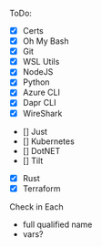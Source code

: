 ToDo:
- [x] Certs
- [x] Oh My Bash
- [x] Git
- [x] WSL Utils
- [x] NodeJS
- [x] Python
- [x] Azure CLI
- [x] Dapr CLI
- [x] WireShark
- [] Just
- [] Kubernetes
- [] DotNET
- [] Tilt
- [x] Rust 
- [x] Terraform

Check in Each
- full qualified name
- vars?